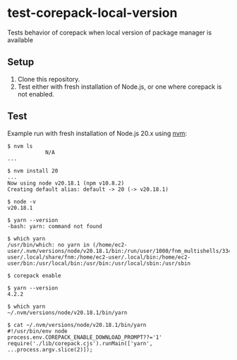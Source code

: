 # test-corepack-local-version
Tests behavior of corepack when local version of package manager is available

## Setup

1. Clone this repository.
2. Test either with fresh installation of Node.js, or one where corepack is not enabled.

## Test

Example run with fresh installation of Node.js 20.x using [nvm][nvm]:

```console
$ nvm ls
            N/A
...

$ nvm install 20
...
Now using node v20.18.1 (npm v10.8.2)
Creating default alias: default -> 20 (-> v20.18.1)

$ node -v
v20.18.1

$ yarn --version
-bash: yarn: command not found

$ which yarn
/usr/bin/which: no yarn in (/home/ec2-user/.nvm/versions/node/v20.18.1/bin:/run/user/1000/fnm_multishells/33476_1735070711467/bin:/home/ec2-user/.local/share/fnm:/home/ec2-user/.local/bin:/home/ec2-user/bin:/usr/local/bin:/usr/bin:/usr/local/sbin:/usr/sbin

$ corepack enable

$ yarn --version
4.2.2

$ which yarn
~/.nvm/versions/node/v20.18.1/bin/yarn

$ cat ~/.nvm/versions/node/v20.18.1/bin/yarn
#!/usr/bin/env node
process.env.COREPACK_ENABLE_DOWNLOAD_PROMPT??='1'
require('./lib/corepack.cjs').runMain(['yarn', ...process.argv.slice(2)]);
```

[nvm]: https://github.com/nvm-sh/nvm
